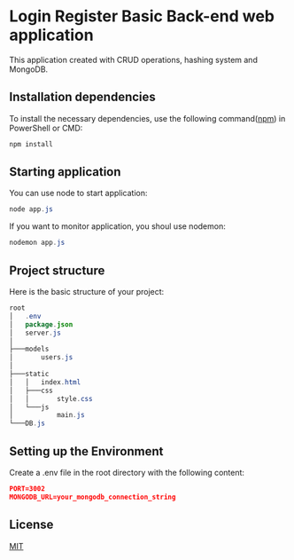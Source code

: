 # Login Register Basic Back-end web application

This application created with CRUD operations, hashing system and MongoDB.

## Installation dependencies

To install the necessary dependencies, use the following command([npm](https://docs.npmjs.com/cli/v10/commands/npm-install)) in PowerShell or CMD:

```bash
npm install
```

## Starting application
You can use node to start application:
```java
node app.js
```
If you want to monitor application, you shoul use nodemon:
```java
nodemon app.js
```

## Project structure

Here is the basic structure of your project:

```java
root
│   .env
│   package.json
│   server.js
│
├───models
│       users.js
│
├───static
│   │   index.html
│   ├───css
│   │       style.css
│   └───js
│           main.js
└───DB.js
```

## Setting up the Environment
Create a .env file in the root directory with the following content:

```json
PORT=3002
MONGODB_URL=your_mongodb_connection_string
```

## License

[MIT](https://choosealicense.com/licenses/mit/)